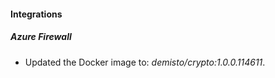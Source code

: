 
#### Integrations

##### Azure Firewall
- Updated the Docker image to: *demisto/crypto:1.0.0.114611*.


